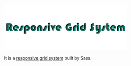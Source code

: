 ![Responsive Grid System](./logo.png) 

It is a [responsive grid system](http://responsive.gs) built by Sass.
 
